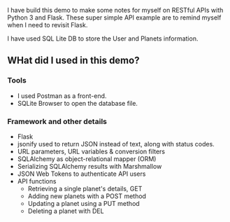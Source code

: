 I have build this demo to make some notes for myself on RESTful APIs with Python 3 and Flask. These super simple API example are to remind myself when I need to revisit Flask.

 I have used SQL Lite DB to store the User and Planets information.
 
 

## WHat did I used in this demo?
### Tools
* I used Postman as a front-end.
* SQLite Browser to open the database file.
### Framework and other details
* Flask
* jsonify used to return JSON instead of text, along with status codes.
* URL parameters, URL variables & conversion filters
* SQLAlchemy as object-relational mapper (ORM)
* Serializing SQLAlchemy results with Marshmallow
* JSON Web Tokens to authenticate API users
* API functions
  * Retrieving a single planet's details, GET
  * Adding new planets with a POST method
  * Updating a planet using a PUT method
  * Deleting a planet with DEL
